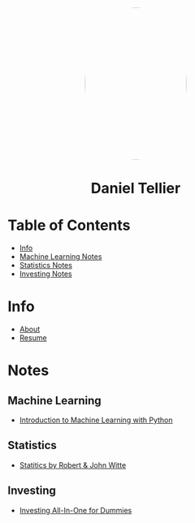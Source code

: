 <img style="border-radius: 50%; display: block; margin-left: auto; margin-right: auto;" src="./images/classy-climb.jpg" alt="Climb" width="200" height="300">
<h1 style="text-align: center;">Daniel Tellier</h1>

# Table of Contents
- [Info](#info)
- [Machine Learning Notes](#machine-learning)
- [Statistics Notes](#statistics)
- [Investing Notes](#investing)

# Info
- [About](./about.md)
- [Resume](./docs/daniel_tellier.pdf)

# Notes
## Machine Learning
- [Introduction to Machine Learning with Python](./notes/intro_ml_python.md)

## Statistics
- [Statitics by Robert & John Witte](./notes/statistics_witte.md)

## Investing
- [Investing All-In-One for Dummies](./notes/investing_for_dummies.md)